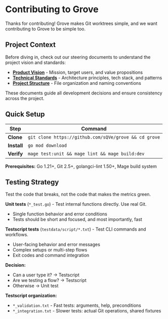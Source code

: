 # Contributing to Grove

Thanks for contributing! Grove makes Git worktrees simple, and we want contributing to Grove to be simple too.

## Project Context

Before diving in, check out our steering documents to understand the project vision and standards:

-   **[Product Vision](PRODUCT.md)** - Mission, target users, and value propositions
-   **[Technical Standards](ARCHITECTURE.md)** - Architecture principles, tech stack, and patterns
-   **[Project Structure](STRUCTURE.md)** - File organization and naming conventions

These documents guide all development decisions and ensure consistency across the project.

## Quick Setup

| Step        | Command                                               |
| ----------- | ----------------------------------------------------- |
| **Clone**   | `git clone https://github.com/sQVe/grove && cd grove` |
| **Install** | `go mod download`                                     |
| **Verify**  | `mage test:unit && mage lint && mage build:dev`       |

**Prerequisites:** Go 1.21+, Git 2.5+, golangci-lint 1.50+, Mage build system

## Testing Strategy

Test the code that breaks, not the code that makes the metrics green.

**Unit tests** (`*_test.go`) - Test internal functions directly. Use real Git.

-   Single function behavior and error conditions
-   Tests should be short and focused, and most importantly, fast

**Testscript tests** (`testdata/script/*.txt`) - Test CLI commands and workflows.

-   User-facing behavior and error messages
-   Complex setups or multi-step flows
-   Exit codes and command integration

**Decision:**

-   Can a user type it? → Testscript
-   Are we testing a flow? → Testscript
-   Otherwise → Unit test

**Testscript organization:**

-   `*_validation.txt` - Fast tests: arguments, help, preconditions
-   `*_integration.txt` - Slower tests: actual Git operations, shared fixtures
